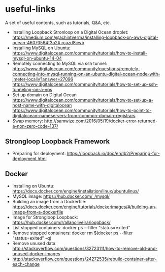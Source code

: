 # useful-links
A set of useful contents, such as tutorials, Q&amp;A, etc.

* Installing Loopback Stronloop on a Digital Ocean droplet: https://medium.com/@achintverma/installing-loopback-on-aws-digital-ocean-46070564f3a2#.rcazd8cwb
* Installing MySQL on Ubuntu: https://www.digitalocean.com/community/tutorials/how-to-install-mysql-on-ubuntu-14-04
* Remotely connecting to MySQL via ssh tunnel: https://www.digitalocean.com/community/questions/remotely-connecting-into-mysql-running-on-an-ubuntu-digital-ocean-node-with-jmeter-locally?answer=27096
https://www.digitalocean.com/community/tutorials/how-to-set-up-ssh-tunneling-on-a-vps
* Set up domain on Digital Ocean https://www.digitalocean.com/community/tutorials/how-to-set-up-a-host-name-with-digitalocean
https://www.digitalocean.com/community/tutorials/how-to-point-to-digitalocean-nameservers-from-common-domain-registrars
* Swap memory: http://samwize.com/2016/05/19/docker-error-returned-a-non-zero-code-137/

## Strongloop Loopback Framework
* Preparing for deployment: https://loopback.io/doc/en/lb2/Preparing-for-deployment.html

## Docker
* Installing on Ubuntu: https://docs.docker.com/engine/installation/linux/ubuntulinux/
* MySQL image: https://hub.docker.com/_/mysql/
* Building an image from a Dockerfile: https://docs.docker.com/engine/tutorials/dockerimages/#/building-an-image-from-a-dockerfile
* Image for Strongloop Loopback: https://hub.docker.com/r/allanoliveira/loopback/
* List stopped containers: docker ps --filter "status=exited"
* Remove stopped containers: docker rm $(docker ps --filter "status=exited" -q)
* Remove unused data: http://stackoverflow.com/questions/32723111/how-to-remove-old-and-unused-docker-images
* http://stackoverflow.com/questions/24272535/rebuild-container-after-each-change
